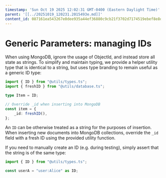 ```yaml
---
timestamp: 'Sun Oct 19 2025 12:02:31 GMT-0400 (Eastern Daylight Time)'
parent: '[[../20251019_120231.2015493e.md]]'
content_id: 087161ea543267e0dee935a44ef36880c9cb21f3702d7174519ebef8e8db9802
---
```


# Generic Parameters: managing IDs

When using MongoDB, ignore the usage of ObjectId, and instead store all state as strings. To simplify and maintain typing, we provide a helper utility type that is identical to a string, but uses type branding to remain useful as a generic ID type:

```typescript
import { ID } from "@utils/types.ts";
import { freshID } from "@utils/database.ts";

type Item = ID;

// Override _id when inserting into MongoDB
const item = {
	_id: freshID(),
};
```

An `ID` can be otherwise treated as a string for the purposes of insertion. When inserting new documents into MongoDB collections, override the `_id` field with a fresh ID using the provided utility function.

If you need to manually create an ID (e.g. during testing), simply assert that the string is of the same type:

```typescript
import { ID } from "@utils/types.ts";

const userA = "user:Alice" as ID;
```
